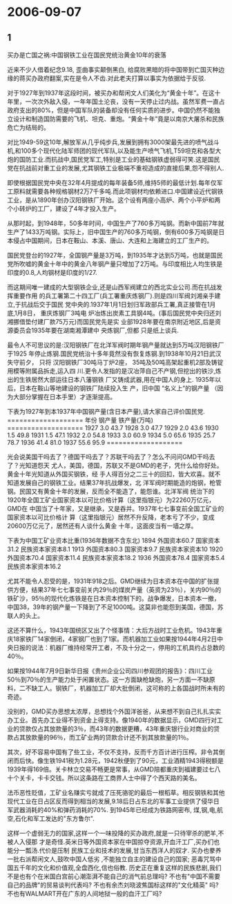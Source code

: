 # 2006-09-07

## 1

买办是亡国之祸:中国钢铁工业在国民党统治黄金10年的衰落  

近来不少人借着纪念9.18, 歪曲事实颠倒黑白, 给腐败黑暗的将中国带到亡国灭种边缘的蒋买办政府翻案,实在是令人不齿.对此老夫打算以事实为依据给于反驳.

对于1927年到1937年这段时间，被买办和帮闲文人们美化为“黄金十年”。在这十年里，一次次外敌入侵，一年年国土沦丧，没有一天停止过内战。虽然军费一直占政府支出的80%，但是中国军队的装备却没有任何实质的进步。中国仍然不能独立设计和制造国防需要的飞机、坦克、重炮。“黄金十年”竟是以南京大屠杀和民族危亡为结局的。

对比1949-59这10年,解放军从几乎纯步兵,发展到拥有3000架最先进的喷气战斗机,和100多个现代化陆军师团的现代军队,以及能生产喷气飞机,T59坦克和各型大炮的国防工业.而抗战中,国民党军工,特别是工业的基础钢铁虚弱得可笑.这是国民党在抗战前对重工业的发展,尤其钢铁工业极端不重视造成的直接后果,怨不得别人.

即使根据国民党中央在32年4月提成的每年装备5师,维持5师的最低计划.每年仅军工原料就需要各种规格钢材2万7千多吨.而此项钢材均依赖进口.中国建设近代钢铁工业，是从1890年创办汉阳钢铁厂开始。这个设有两座小高炉、两个小平炉和两个小转炉的工厂，建设了4年才投入生产。

从那时起，到1948年，50多年时间，中国生产了760多万吨钢。而新中国前7年就生产了1433万吨钢。实际上，旧中国生产的760多万吨钢，倒有600多万吨钢是日本侵占中国期间，日本在鞍山、本溪、唐山、大连和上海建立的工厂生产的。

国民党登台的1927年，全国钢产量是3万吨，到1935年才达到5万吨，也就是国民党所吹嘘的黄金十年中的黄金八年钢产量只增加了2万吨。与印度相比人均生铁是印度的0.8,人均钢材是印度的1/27.

而这期间唯一建成的大型钢铁企业,还是山西军阀建立的西北实业公司.而在抗战发挥重要作用  的兵工署第二十四工厂(兵工署重庆炼钢厂).则是四川军阀刘湘亲手建立,于抗战后交于国民  党中央的.1937年1月1日划归军政部兵工署,真正接管在1月底,1月8日， 重庆炼钢厂3吨电  炉冶炼出炭素工具钢4吨。(事后国民党中央归还刘湘挪借垫付建厂款75万元)而国民党先是实  业部1928年要在南京附近地区,后是资源委员会1935年要在湖南湘潭建中 央炼钢厂,但都  只是纸上谈兵. 

最令人不可思议的是:汉阳钢铁厂在北洋军阀时期年钢产量就达到5万吨汉阳钢铁厂于1925  年停止炼钢.国民党统治十多年竟然没有恢复炼钢.到1938年10月21日武汉失守前夕， 只将  汉阳钢铁厂30吨马丁炉2座， 35吨及50吨高架起重机2部及铸锭用模等附属品拆走,运入四  川.更令人发指的是汉冶萍自己不产钢,但挖出的铁沙,炼出的生铁居然大部运往日本八藩钢铁  厂又铸成武器,用在中国人的身上. 1935年以后，日本在鞍山等地建设的钢铁厂陆续投入生  产，旧中国 “名义上”的钢产量 （因为大部分掌握在日本手里）才逐渐提高。 

下表为1927年到本1937年中国钢产量(含日本产量),请大家自己评价国民党.  ===================  年份 钢产量 铁产量(万吨)  ===================  1927 3.0 43.7  1928 3.0 47.7  1929 2.0 43.6  1930 1.5 49.8  1931 1.5 47.1  1932 2.0 54.8  1933 3.0 60.9  1934 5.0 65.6  1935 25.7 78.7  1936 41.4 81.0  1937 55.6 95.9  =================== 

光会说美国干吗去了？德国干吗去了？苏联干吗去了？怎么不问问GMD干吗去了？光知道怨天  尤人，美国，德国，苏联又不是GMD的老子，凭什么给你好处。黄金十年光知道从外国买钢铁，经  手人得百分之二三十的回扣，皆大欢喜。就不知道发展自己的钢铁工业。结果37年抗战爆发，北  洋军阀时期能造的炮钢，枪管钢。民国又有黄金十年的发展，反而全不能造了，能怨谁。北洋军阀  统治下的1920年全国工矿业国家资本以可比价格计算（这里指银元）为22260万亿元， GMD在  中国当了十年家，又是继承，又是吞并。1937年七七事变前全国工矿业的国家资本以可比价格计  算（这里指银元）居然不升反降，老本亏了不少，变成 20600万亿元了，居然还有人谈什么黄金  十年，这面皮当有一墙之厚。 

下表为中国工矿业资本比重(1936年数据不含东北)  1894 外国资本60.7 国家资本31.2 民族资本家资本8.1  1913 外国资本80.3 国家资本9.7 民族资本家资本10  1920 外国资本70.4 国家资本11.4 民族资本家资本18.2  1936 外国资本78.4 国家资本5.4 民族资本家资本16.2 

尤其不能令人忍受的是，1931年918之后。GMD继续为日本资本在中国的扩张提供方便，结果37年七七事变前关内29％的煤炭产量（英资为23％），关内90％的铁矿沙，95％的现代化炼铁是在日本资本控制下的。战争爆发，日本资本一撤，中国38，39年的钢产量一下降到了不足1000吨。这莫非也能怨到美国，德国，苏联人的头上。

这还不算什么，1943年国统区又出了个怪事情：大后方战时工业危机。1943年重庆18家铁厂14家倒闭，4家钢厂也到了1家。而机器加工业如果按1944年4月2日中央日报的说法：机器厂维持经常开工者，不及十分之一，停用的工机具约占总数的40％。

如果按1944年7月9日新华日报《贵州企业公司四川参观团的报告》：四川工业50％到70％的生产能力处于闲置状态。这一方面缺枪缺炮，另一方面一不缺原料，二不缺工人。钢铁厂，机器加工厂却大批倒闭，这可称的上各国战时所未有的奇迹。

没别的，GMD买办思想太浓厚，总想找个外国洋爸爸，从来想不到自己扎扎实实办工业。首先办工业得不到资金上得支持。像1940年的数据显示，GMD四行对工业的贷款仅占其放款量的3％，而43年的数据更糟，43年重庆银行业对商业的贷款占其放款量的96％，而工矿业两的贷款合计还不到其放款量的1％。

其次，好不容易中国有了些工业，不仅不支持，反而千方百计进行压榨。非令其倒闭而后快。像生铁1941税为1.28元，1942秋便到了90元，工业酒精1943得税额是1939年得169倍。关卡林立交易不畅更是常事，从GMD陪都重庆到福建要过七八十个关卡，卡卡交钱。所以这条路在工商界人士中得了个西天路的美名。

法币恶性贬值，工矿业名赚实亏就成了压死骆驼的最后一根稻草。相反钢铁和其他现代工业在日占区反而得到相当的发展,9.18后日占东北的军事工业提供了侵华日军武器消耗的40%和弹药消耗的70%. 到1945年已经成为铁路网密布, 煤,钢,电,航空,石化和军工发达的"东方鲁尔".

这样一个虚弱无力的国家,这样一个一味投降的买办政府,就是一只待宰杀的肥羊,不被人入侵那  才是奇怪.英米日等外国资本家在中国掠夺资源,开血汗工厂,买办们也能分一瓢汤.代价是压制  民族工业和技术的发展,甘当东西洋人的奴才. 买办也豢养一批右派帮闲文人,鼓吹中国人低劣  ,不能独立自主的建设自己的国家; 恶毒咒骂中国五千年的文化和价值观,全盘西化,信也俗教.  历史正在重复这样的民族悲剧,我们不是也有个在米国白宫前心潮澎湃不能自己的消气前总理吗?  不也有"中国不需要自己的品牌"的贸易谈判代表吗? 不也有余杰刘晓波焦国标这样的"文化精英"  吗? 不也有WALMART开在广东的人间地狱一般的血汗工厂吗?  



